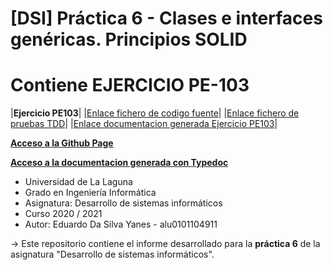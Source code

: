 # [DSI] Práctica 6 - Clases e interfaces genéricas. Principios SOLID
# Contiene EJERCICIO PE-103

|**Ejercicio PE103**|
|[Enlace fichero de codigo fuente](https://github.com/ULL-ESIT-INF-DSI-2021/ull-esit-inf-dsi-20-21-prct06-generics-solid-EduardoSY/blob/master/src/ejercicio-pe103.ts)|
|[Enlace fichero de pruebas TDD](https://github.com/ULL-ESIT-INF-DSI-2021/ull-esit-inf-dsi-20-21-prct06-generics-solid-EduardoSY/blob/master/tests/ejercicio-pe103.spec.ts)|
|[Enlace documentacion generada Ejercicio PE103](https://ull-esit-inf-dsi-2021.github.io/ull-esit-inf-dsi-20-21-prct06-generics-solid-EduardoSY/docum/modules/ejercicio_pe103.html)|

**[Acceso a la Github Page](https://ull-esit-inf-dsi-2021.github.io/ull-esit-inf-dsi-20-21-prct06-generics-solid-EduardoSY/)**

**[Acceso a la documentacion generada con Typedoc](https://ull-esit-inf-dsi-2021.github.io/ull-esit-inf-dsi-20-21-prct06-generics-solid-EduardoSY/docum/index.html)**

* Universidad de La Laguna
* Grado en Ingeniería Informática
* Asignatura: Desarrollo de sistemas informáticos
* Curso 2020 / 2021
* Autor: Eduardo Da Silva Yanes - alu0101104911

-> Este repositorio contiene el informe desarrollado para la **práctica 6** de la asignatura "Desarrollo de sistemas informáticos".